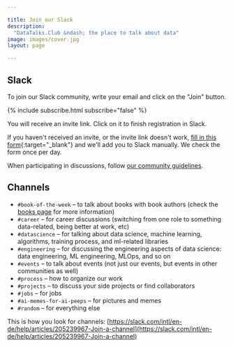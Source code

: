 ```yaml
---

title: Join our Slack
description:
  "DataTalks.Club &ndash; the place to talk about data"
image: images/cover.jpg
layout: page

---
```


## Slack

To join our Slack community, write your email and click on the "Join" button.


{% include subscribe.html subscribe="false" %}

You will receive an invite link. Click on it to finish registration in
Slack.

If you haven't received an invite, or the invite link doesn't work,
[fill in this form](https://airtable.com/shrhUBN51Jy10fjJq){:target="_blank"}
and we'll add you to Slack manually. We check the form once per day.

When participating in discussions, follow [our community guidelines](/slack/guidelines.html).


## Channels 

- `#book-of-the-week` &ndash; to talk about books with book authors (check the [books page](/books.html) for more information)
- `#career` &ndash; for career discussions (switching from one role to something data-related, being better at work, etc)
- `#datascience` &ndash; for talking about data science, machine learning, algorithms, training process, and ml-related libraries
- `#engineering` &ndash; for discussing the engineering aspects of data science: data engineering, ML engineering, MLOps, and so on
- `#events` &ndash; to talk about events (not just our events, but events in other communities as well)
- `#process` &ndash; how to organize our work
- `#projects` &ndash; to discuss your side projects or find collaborators
- `#jobs` &ndash; for jobs
- `#ai-memes-for-ai-peeps` &ndash; for pictures and memes
- `#random` &ndash; for everything else


This is how you look for channels: [https://slack.com/intl/en-de/help/articles/205239967-Join-a-channel](https://slack.com/intl/en-de/help/articles/205239967-Join-a-channel)

